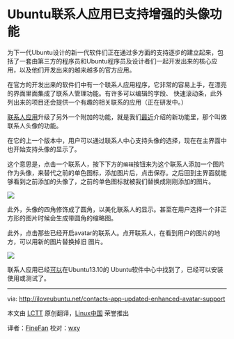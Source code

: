 Ubuntu联系人应用已支持增强的头像功能
==============================

为下一代Ubuntu设计的新一代软件们正在通过多方面的支持逐步的建立起来，包括了一套由第三方的程序员和Ubuntu程序员及设计者们一起开发出来的核心应用，以及他们开发出来的越来越多的官方应用。

在官方的开发出来的软件们中有一个联系人应用程序，它非常的容易上手，在漂亮的界面里面集成了联系人管理功能。有许多可以编辑的字段、 快速滚动条，此外列出来的项目还会提供一个有趣的相关联系的应用（正在研发中。）

[联系人应用][1]升级了另外一个附加的功能，就是我们[最近][2]介绍的新功能里，那个叫做联系人头像的功能。

在它的上一个版本中，用户可以通过联系人中心支持头像的选择，现在在主界面中也开始支持头像的显示了。

这个意思是，点击一个联系人，按下下方的`编辑`按钮来为这个联系人添加一个图片作为头像，来替代之前的单色图标，添加图片后，点击保存。之后回到主界面就能够看到之前添加的头像了，之前的单色图标就被我们替换成刚刚添加的图片。

![](http://iloveubuntu.net/pictures_me/contacts%20app%20new%20image%20oct%2011.png)

此外，头像的四角修饰成了圆角，以美化联系人的显示。甚至在用户选择一个非正方形的图片时候会生成带圆角的缩略图。

此外，点击那些已经开启avatar的联系人。点开联系人，在看到用户的图片的地方，可以用新的图片替换掉旧 图片。

![](http://iloveubuntu.net/pictures_me/contacts%20app%20enhanced%20avatar.png)

联系人应用已经[可以][3]在Ubuntu13.10的 Ubuntu软件中心中找到了，已经可以安装使用或测试了。

--------------------------------------------------------------------------------

via: http://iloveubuntu.net/contacts-app-updated-enhanced-avatar-support

本文由 [LCTT](https://github.com/LCTT/TranslateProject) 原创翻译，[Linux中国](http://linux.cn/) 荣誉推出

译者：[FineFan](https://github.com/FineFan) 校对：[wxy](https://linux.cn/space/wxy)

[1]:https://launchpad.net/address-book-app
[2]:http://iloveubuntu.net/contacts-app-updated-avatar-editing-support
[3]:apt://address-book-app
